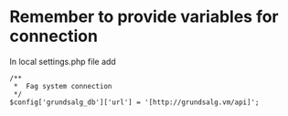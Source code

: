 # Remember to provide variables for connection
In local settings.php file add

    /**
     *  Fag system connection
     */
    $config['grundsalg_db']['url'] = '[http://grundsalg.vm/api]';
